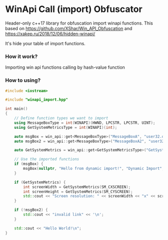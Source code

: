 # WinApi Call (import) Obfuscator
Header-only c++17 library for obfuscation import winapi functions.
This based on https://github.com/XShar/Win_API_Obfuscation and https://xakep.ru/2018/12/06/hidden-winapi/

It's hide your table of import functions.


### How it work?

Importing win api functions calling by hash-value function 


### How to using?
```c++
#include <iostream>

#include "winapi_import.hpp"

int main()
{
    // Define function types we want to import
    using MessageBoxType = int(WINAPI)(HWND, LPCSTR, LPCSTR, UINT);
    using GetSystemMetricsType = int(WINAPI)(int);

    auto msgBox = win_api::get<MessageBoxType>("MessageBoxA", "user32.dll");
    auto msgBox2 = win_api::get<MessageBoxType>("MessageBoxA2", "user32.dll");

    auto GetSystemMetrics = win_api::get<GetSystemMetricsType>("GetSystemMetrics", "user32.dll");

    // Use the imported functions
    if (msgBox) {
        msgBox(nullptr, "Hello from dynamic import!", "Dynamic Import", MB_OK);
    }

    if (GetSystemMetrics) {
        int screenWidth = GetSystemMetrics(SM_CXSCREEN);
        int screenHeight = GetSystemMetrics(SM_CYSCREEN);
        std::cout << "Screen resolution: " << screenWidth << "x" << screenHeight << std::endl;
    }

    if (!msgBox2) {
        std::cout << "invalid link" << '\n';
    }

    std::cout << "Hello World!\n";
}       
```
